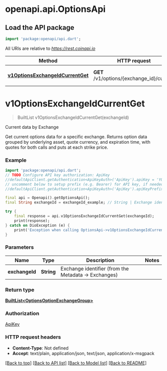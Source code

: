 # openapi.api.OptionsApi

## Load the API package
```dart
import 'package:openapi/api.dart';
```

All URIs are relative to *https://rest.coinapi.io*

Method | HTTP request | Description
------------- | ------------- | -------------
[**v1OptionsExchangeIdCurrentGet**](OptionsApi.md#v1optionsexchangeidcurrentget) | **GET** /v1/options/{exchange_id}/current | Current data by Exchange


# **v1OptionsExchangeIdCurrentGet**
> BuiltList<OptionsOptionExchangeGroup> v1OptionsExchangeIdCurrentGet(exchangeId)

Current data by Exchange

Get current options data for a specific exchange.    Returns option data grouped by underlying asset, quote currency, and expiration time,  with quotes for both calls and puts at each strike price.

### Example
```dart
import 'package:openapi/api.dart';
// TODO Configure API key authorization: ApiKey
//defaultApiClient.getAuthentication<ApiKeyAuth>('ApiKey').apiKey = 'YOUR_API_KEY';
// uncomment below to setup prefix (e.g. Bearer) for API key, if needed
//defaultApiClient.getAuthentication<ApiKeyAuth>('ApiKey').apiKeyPrefix = 'Bearer';

final api = Openapi().getOptionsApi();
final String exchangeId = exchangeId_example; // String | Exchange identifier (from the Metadata -> Exchanges)

try {
    final response = api.v1OptionsExchangeIdCurrentGet(exchangeId);
    print(response);
} catch on DioException (e) {
    print('Exception when calling OptionsApi->v1OptionsExchangeIdCurrentGet: $e\n');
}
```

### Parameters

Name | Type | Description  | Notes
------------- | ------------- | ------------- | -------------
 **exchangeId** | **String**| Exchange identifier (from the Metadata -> Exchanges) | 

### Return type

[**BuiltList&lt;OptionsOptionExchangeGroup&gt;**](OptionsOptionExchangeGroup.md)

### Authorization

[ApiKey](../README.md#ApiKey)

### HTTP request headers

 - **Content-Type**: Not defined
 - **Accept**: text/plain, application/json, text/json, application/x-msgpack

[[Back to top]](#) [[Back to API list]](../README.md#documentation-for-api-endpoints) [[Back to Model list]](../README.md#documentation-for-models) [[Back to README]](../README.md)

